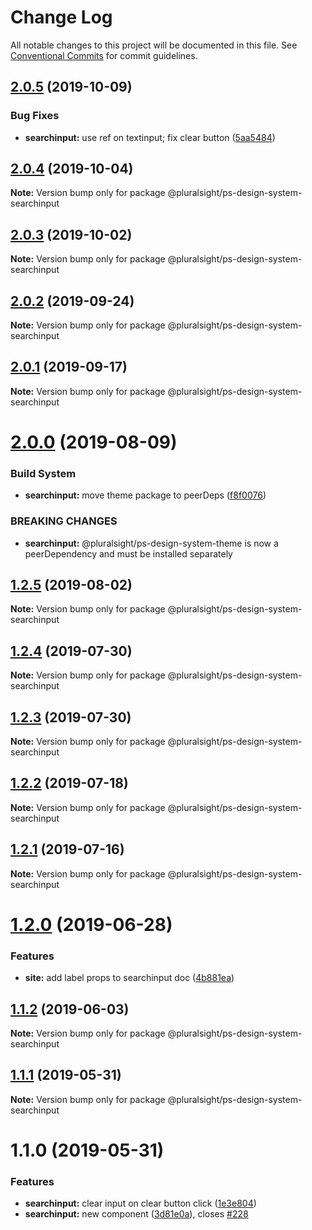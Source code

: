 # Change Log

All notable changes to this project will be documented in this file.
See [Conventional Commits](https://conventionalcommits.org) for commit guidelines.

## [2.0.5](https://github.com/pluralsight/design-system/compare/@pluralsight/ps-design-system-searchinput@2.0.4...@pluralsight/ps-design-system-searchinput@2.0.5) (2019-10-09)


### Bug Fixes

* **searchinput:** use ref on textinput; fix clear button ([5aa5484](https://github.com/pluralsight/design-system/commit/5aa5484))





## [2.0.4](https://github.com/pluralsight/design-system/compare/@pluralsight/ps-design-system-searchinput@2.0.3...@pluralsight/ps-design-system-searchinput@2.0.4) (2019-10-04)

**Note:** Version bump only for package @pluralsight/ps-design-system-searchinput





## [2.0.3](https://github.com/pluralsight/design-system/compare/@pluralsight/ps-design-system-searchinput@2.0.2...@pluralsight/ps-design-system-searchinput@2.0.3) (2019-10-02)

**Note:** Version bump only for package @pluralsight/ps-design-system-searchinput





## [2.0.2](https://github.com/pluralsight/design-system/compare/@pluralsight/ps-design-system-searchinput@2.0.1...@pluralsight/ps-design-system-searchinput@2.0.2) (2019-09-24)

**Note:** Version bump only for package @pluralsight/ps-design-system-searchinput





## [2.0.1](https://github.com/pluralsight/design-system/compare/@pluralsight/ps-design-system-searchinput@2.0.0...@pluralsight/ps-design-system-searchinput@2.0.1) (2019-09-17)

**Note:** Version bump only for package @pluralsight/ps-design-system-searchinput





# [2.0.0](https://github.com/pluralsight/design-system/compare/@pluralsight/ps-design-system-searchinput@1.2.5...@pluralsight/ps-design-system-searchinput@2.0.0) (2019-08-09)


### Build System

* **searchinput:** move theme package to peerDeps ([f8f0076](https://github.com/pluralsight/design-system/commit/f8f0076))


### BREAKING CHANGES

* **searchinput:** @pluralsight/ps-design-system-theme is now a peerDependency and
must be installed separately





## [1.2.5](https://github.com/pluralsight/design-system/compare/@pluralsight/ps-design-system-searchinput@1.2.4...@pluralsight/ps-design-system-searchinput@1.2.5) (2019-08-02)

**Note:** Version bump only for package @pluralsight/ps-design-system-searchinput





## [1.2.4](https://github.com/pluralsight/design-system/compare/@pluralsight/ps-design-system-searchinput@1.2.3...@pluralsight/ps-design-system-searchinput@1.2.4) (2019-07-30)

**Note:** Version bump only for package @pluralsight/ps-design-system-searchinput





## [1.2.3](https://github.com/pluralsight/design-system/compare/@pluralsight/ps-design-system-searchinput@1.2.2...@pluralsight/ps-design-system-searchinput@1.2.3) (2019-07-30)

**Note:** Version bump only for package @pluralsight/ps-design-system-searchinput





## [1.2.2](https://github.com/pluralsight/design-system/compare/@pluralsight/ps-design-system-searchinput@1.2.1...@pluralsight/ps-design-system-searchinput@1.2.2) (2019-07-18)

**Note:** Version bump only for package @pluralsight/ps-design-system-searchinput





## [1.2.1](https://github.com/pluralsight/design-system/compare/@pluralsight/ps-design-system-searchinput@1.2.0...@pluralsight/ps-design-system-searchinput@1.2.1) (2019-07-16)

**Note:** Version bump only for package @pluralsight/ps-design-system-searchinput





# [1.2.0](https://github.com/pluralsight/design-system/compare/@pluralsight/ps-design-system-searchinput@1.1.2...@pluralsight/ps-design-system-searchinput@1.2.0) (2019-06-28)


### Features

* **site:** add label props to searchinput doc ([4b881ea](https://github.com/pluralsight/design-system/commit/4b881ea))





## [1.1.2](https://github.com/pluralsight/design-system/compare/@pluralsight/ps-design-system-searchinput@1.1.1...@pluralsight/ps-design-system-searchinput@1.1.2) (2019-06-03)

**Note:** Version bump only for package @pluralsight/ps-design-system-searchinput





## [1.1.1](https://github.com/pluralsight/design-system/compare/@pluralsight/ps-design-system-searchinput@1.1.0...@pluralsight/ps-design-system-searchinput@1.1.1) (2019-05-31)

**Note:** Version bump only for package @pluralsight/ps-design-system-searchinput





# 1.1.0 (2019-05-31)


### Features

* **searchinput:** clear input on clear button click ([1e3e804](https://github.com/pluralsight/design-system/commit/1e3e804))
* **searchinput:** new component ([3d81e0a](https://github.com/pluralsight/design-system/commit/3d81e0a)), closes [#228](https://github.com/pluralsight/design-system/issues/228)

